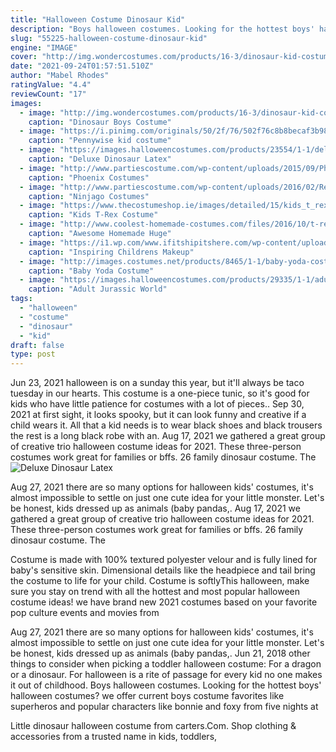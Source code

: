 ```yaml
---
title: "Halloween Costume Dinosaur Kid"
description: "Boys halloween costumes. Looking for the hottest boys' halloween costumes? we offer current boys costume favorites like superheros and popular characters like bonnie and foxy from five nights at"
slug: "55225-halloween-costume-dinosaur-kid"
engine: "IMAGE"
cover: "http://img.wondercostumes.com/products/16-3/dinosaur-kid-costume.jpg"
date: "2021-09-24T01:57:51.510Z"
author: "Mabel Rhodes"
ratingValue: "4.4"
reviewCount: "17"
images:
  - image: "http://img.wondercostumes.com/products/16-3/dinosaur-kid-costume.jpg"
    caption: "Dinosaur Boys Costume"
  - image: "https://i.pinimg.com/originals/50/2f/76/502f76c8b8becaf3b98e9d9e5c42e322.jpg"
    caption: "Pennywise kid costume"
  - image: "https://images.halloweencostumes.com/products/23554/1-1/deluxe-dinosaur-latex-mask.jpg"
    caption: "Deluxe Dinosaur Latex"
  - image: "http://www.partiescostume.com/wp-content/uploads/2015/09/Phoenix-Halloween-Costume.jpg"
    caption: "Phoenix Costumes"
  - image: "http://www.partiescostume.com/wp-content/uploads/2016/02/Red-Ninjago-Costume.jpg"
    caption: "Ninjago Costumes"
  - image: "https://www.thecostumeshop.ie/images/detailed/15/kids_t_rex_costume.jpg"
    caption: "Kids T-Rex Costume"
  - image: "http://www.coolest-homemade-costumes.com/files/2016/10/t-rex-costume-13-long-7-tall-153436-e1497355530797.jpg"
    caption: "Awesome Homemade Huge"
  - image: "https://i1.wp.com/www.ifitshipitshere.com/wp-content/uploads/2015/10/dinosaur.jpg?resize=800%2C805"
    caption: "Inspiring Childrens Makeup"
  - image: "http://images.costumes.net/products/8465/1-1/baby-yoda-costume.jpg"
    caption: "Baby Yoda Costume"
  - image: "https://images.halloweencostumes.com/products/29335/1-1/adult-jurassic-world-deluxe-t-rex-mask.jpg"
    caption: "Adult Jurassic World"
tags:
  - "halloween"
  - "costume"
  - "dinosaur"
  - "kid"
draft: false
type: post
---
```


Jun 23, 2021 halloween is on a sunday this year, but it'll always be taco tuesday in our hearts. This costume is a one-piece tunic, so it's good for kids who have little patience for costumes with a lot of pieces.. Sep 30, 2021 at first sight, it looks spooky, but it can look funny and creative if a child wears it. All that a kid needs is to wear black shoes and black trousers  the rest is a long black robe with an. Aug 17, 2021 we gathered a great group of creative trio halloween costume ideas for 2021. These three-person costumes work great for families or bffs.  26 family dinosaur costume. The
![Deluxe Dinosaur Latex](https://images.halloweencostumes.com/products/23554/1-1/deluxe-dinosaur-latex-mask.jpg "Deluxe Dinosaur Latex")

Aug 27, 2021 there are so many options for halloween kids&#39; costumes, it&#39;s almost impossible to settle on just one cute idea for your little monster. Let&#39;s be honest, kids dressed up as animals (baby pandas,. Aug 17, 2021 we gathered a great group of creative trio halloween costume ideas for 2021. These three-person costumes work great for families or bffs.  26 family dinosaur costume. The
<!--inArticleAds-->

<!--galleryOne-->

Costume is made with 100% textured polyester velour and is fully lined for baby's sensitive skin. Dimensional details like the headpiece and tail bring the costume to life for your child. Costume is softlyThis halloween, make sure you stay on trend with all the hottest and most popular halloween costume ideas! we have brand new 2021 costumes based on your favorite pop culture events and movies from
<!--inArticleAds-->

<!--galleryTwo-->

Aug 27, 2021 there are so many options for halloween kids' costumes, it's almost impossible to settle on just one cute idea for your little monster. Let's be honest, kids dressed up as animals (baby pandas,. Jun 21, 2018 other things to consider when picking a toddler halloween costume:  For a dragon or a dinosaur. For halloween is a rite of passage for every kid  no one makes it out of childhood. Boys halloween costumes. Looking for the hottest boys' halloween costumes? we offer current boys costume favorites like superheros and popular characters like bonnie and foxy from five nights at
<!--galleryThree-->

Little dinosaur halloween costume from carters.Com. Shop clothing & accessories from a trusted name in kids, toddlers,